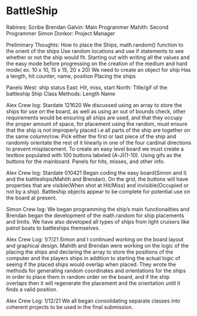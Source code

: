 # BattleShip

Rabines: Scribe
Brendan Galvin: Main Programmer
Mahith: Second Programmer
Simon Donkor: Project Manager

Preliminary Thoughts:
How to place the Ships,
math.random() function to the orient of the ships
Use random locations and use if statements to see whether or not the ship would fit.
Starting out with writing all the values and the easy mode before progressing on the creation of the medium and hard mode( ex. 10 x 10, 15 x 15, 20 x 20)
We need to create an object for ship
Has a length, hit counter, name, position
Placing the ships




Panels
West: ship status
East: Hit, miss, start
North: Title/gif of the battleship
Ship Class
	Methods:
Length
Name

Alex
Crew log: Stardate 121620
We discussed using an array to store the ships for use on the board, as well as using an out of bounds check, other requirements would be ensuring all ships are used, and that they occupy the proper amount of space, for placement using the random, must ensure that the ship is not improperly placed i.e all parts of the ship are together on the same column/row. Pick either the first or last piece of the ship and randomly orientate the rest of it linearly in one of the four cardinal directions to prevent misplacement. To create an easy level board we must create a textbox populated with 100 buttons labeled (A-J)(1-10). Using gifs as the buttons for the mainboard. Panels for hits, misses, and other info.

Alex
Crew log: Stardate 010421
Began coding the easy board(Simon and I) and the battleships(Mahith and Brendan). On the grid, the buttons will have properties that are visible(When shot at Hit/Miss) and invisible(Occupied or not by a ship). Battleship objects appear to be complete for potential use on the board at present.

Simon
Crew log:
We began programming the ship’s main functionalities and Brendan began the development of the math.random for ship placements and limits. We have also developed all types of ships from light cruisers like patrol boats to battleships themselves.  

Alex
Crew Log: 1/7/21
Simon and I continued working on the board layout and graphical design. 
Mahith and Brendan were working on the logic of the placing the ships and declaring the array to store the positions of the computer and the players ships in addition to starting the actual logic of seeing if the placed ships would overlap when placed. They wrote the methods for generating random coordinates and orientations for the ships in order to place them in random order on the board, and if the ship overlaps then it will regenerate the placement and the orientation until it finds a valid position.

Alex
Crew Log: 1/12/21
We all began consolidating separate classes into coherent projects to be used in the final submission.
